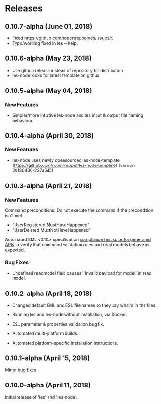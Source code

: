 # Releases

## 0.10.7-alpha (June 01, 2018)

* Fixed https://github.com/robertreppel/les/issues/9
* Typo/wording fixed in les --help.

## 0.10.6-alpha (May 23, 2018)

* Use github release instead of repository for distribution
* les-node looks for latest template on github

## 0.10.5-alpha (May 04, 2018)

### New Features

* Simpler/more intuitive les-node and les input & output file naming behaviour.

## 0.10.4-alpha (April 30, 2018)

### New Features

* les-node uses newly opensourced les-node-template (https://github.com/robertreppel/les-node-template) (version 20180430-237a5d5)

## 0.10.3-alpha (April 21, 2018)

### New Features

Command preconditions: Do not execute the command if the precondition isn't met:

* "UserRegistered MustHaveHappened"
* "UserDeleted MustNotHaveHappened"

Automated EML v0.10.x specification [compliance test suite for generated APIs](cmd/eml-compliance-test/README.md) to verify that command validation rules and read models behave as expected.

### Bug Fixes

* Undefined readmodel field causes ''Invalid payload for model' in read model.

## 0.10.2-alpha (April 18, 2018)

* Changed default EML and ESL file names so they say what's in the files.

* Running les and les-node without installation, via Docker.

* ESL parameter & properties validation bug fix.

* Automated multi-platform builds.

* Automated platform-specific installation instructions.

## 0.10.1-alpha (April 15, 2018)

Minor bug fixes

## 0.10.0-alpha (April 11, 2018)

Initial release of 'les' and 'les-node'.
